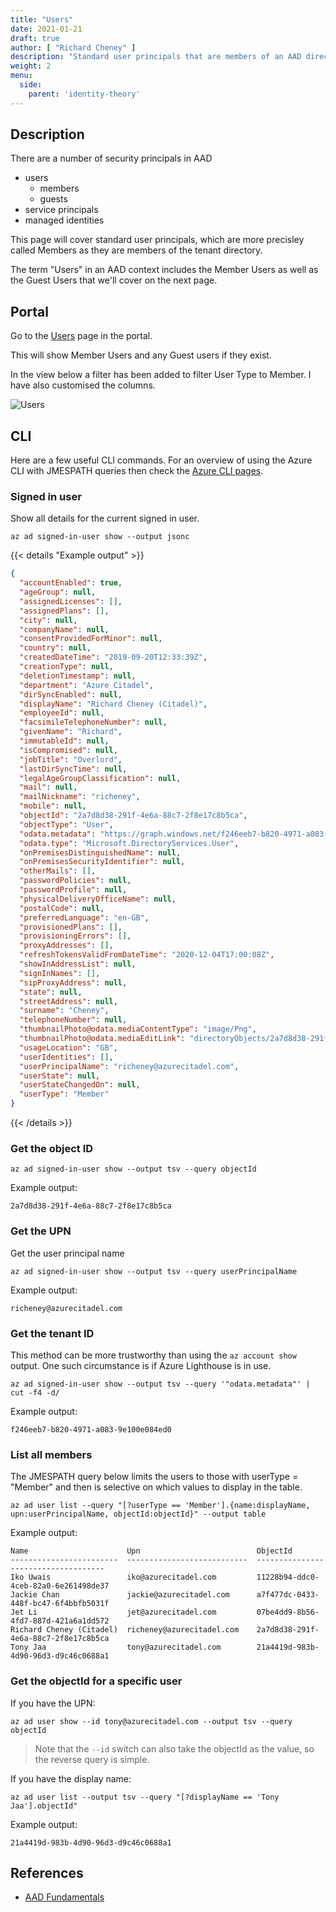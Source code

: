 ```yaml
---
title: "Users"
date: 2021-01-21
draft: true
author: [ "Richard Cheney" ]
description: "Standard user principals that are members of an AAD directory."
weight: 2
menu:
  side:
    parent: 'identity-theory'
---
```


## Description

There are a number of security principals in AAD

* users
  * members
  * guests
* service principals
* managed identities

This page will cover standard user principals, which are more precisley called Members as they are members of the tenant directory.

The term "Users" in an AAD context includes the Member Users as well as the Guest Users that we'll cover on the next page.

## Portal

Go to the [Users](https://aad.portal.azure.com/#blade/Microsoft_AAD_IAM/UsersManagementMenuBlade/MsGraphUsers) page in the portal.

This will show Member Users and any Guest users if they exist.

In the view below a filter has been added to filter User Type to Member. I have also customised the columns.

![Users](/identity/theory/images/users.png)

## CLI

Here are a few useful CLI commands. For an overview of using the Azure CLI with JMESPATH queries then check the [Azure CLI pages](/cli).

### Signed in user

Show all details for the current signed in user.

```shell
az ad signed-in-user show --output jsonc
```

{{< details "Example output" >}}
```json
{
  "accountEnabled": true,
  "ageGroup": null,
  "assignedLicenses": [],
  "assignedPlans": [],
  "city": null,
  "companyName": null,
  "consentProvidedForMinor": null,
  "country": null,
  "createdDateTime": "2019-09-20T12:33:39Z",
  "creationType": null,
  "deletionTimestamp": null,
  "department": "Azure Citadel",
  "dirSyncEnabled": null,
  "displayName": "Richard Cheney (Citadel)",
  "employeeId": null,
  "facsimileTelephoneNumber": null,
  "givenName": "Richard",
  "immutableId": null,
  "isCompromised": null,
  "jobTitle": "Overlord",
  "lastDirSyncTime": null,
  "legalAgeGroupClassification": null,
  "mail": null,
  "mailNickname": "richeney",
  "mobile": null,
  "objectId": "2a7d8d38-291f-4e6a-88c7-2f8e17c8b5ca",
  "objectType": "User",
  "odata.metadata": "https://graph.windows.net/f246eeb7-b820-4971-a083-9e100e084ed0/$metadata#directoryObjects/@Element",
  "odata.type": "Microsoft.DirectoryServices.User",
  "onPremisesDistinguishedName": null,
  "onPremisesSecurityIdentifier": null,
  "otherMails": [],
  "passwordPolicies": null,
  "passwordProfile": null,
  "physicalDeliveryOfficeName": null,
  "postalCode": null,
  "preferredLanguage": "en-GB",
  "provisionedPlans": [],
  "provisioningErrors": [],
  "proxyAddresses": [],
  "refreshTokensValidFromDateTime": "2020-12-04T17:00:08Z",
  "showInAddressList": null,
  "signInNames": [],
  "sipProxyAddress": null,
  "state": null,
  "streetAddress": null,
  "surname": "Cheney",
  "telephoneNumber": null,
  "thumbnailPhoto@odata.mediaContentType": "image/Png",
  "thumbnailPhoto@odata.mediaEditLink": "directoryObjects/2a7d8d38-291f-4e6a-88c7-2f8e17c8b5ca/Microsoft.DirectoryServices.User/thumbnailPhoto",
  "usageLocation": "GB",
  "userIdentities": [],
  "userPrincipalName": "richeney@azurecitadel.com",
  "userState": null,
  "userStateChangedOn": null,
  "userType": "Member"
}
```
{{< /details >}}

### Get the object ID

```shell
az ad signed-in-user show --output tsv --query objectId
```

Example output:

```text
2a7d8d38-291f-4e6a-88c7-2f8e17c8b5ca
```

### Get the UPN

Get the user principal name

```shell
az ad signed-in-user show --output tsv --query userPrincipalName
```

Example output:

```text
richeney@azurecitadel.com
```

### Get the tenant ID

This method can be more trustworthy than using the `az account show` output. One such circumstance is if Azure Lighthouse is in use.

```shell
az ad signed-in-user show --output tsv --query '"odata.metadata"' | cut -f4 -d/
```

Example output:

```text
f246eeb7-b820-4971-a083-9e100e084ed0
```

### List all members

The JMESPATH query below limits the users to those with userType = "Member" and then is selective on which values to display in the table.

```shell
az ad user list --query "[?userType == 'Member'].{name:displayName, upn:userPrincipalName, objectId:objectId}" --output table
```

Example output:

```text
Name                      Upn                          ObjectId
------------------------  ---------------------------  ------------------------------------
Iko Uwais                 iko@azurecitadel.com         11228b94-ddc0-4ceb-82a0-6e261498de37
Jackie Chan               jackie@azurecitadel.com      a7f477dc-0433-448f-bc47-6f4bbfb5031f
Jet Li                    jet@azurecitadel.com         07be4dd9-8b56-4fd7-887d-421a6a1dd572
Richard Cheney (Citadel)  richeney@azurecitadel.com    2a7d8d38-291f-4e6a-88c7-2f8e17c8b5ca
Tony Jaa                  tony@azurecitadel.com        21a4419d-983b-4d90-96d3-d9c46c0688a1
```

### Get the objectId for a specific user

If you have the UPN:

```shell
az ad user show --id tony@azurecitadel.com --output tsv --query objectId
```

> Note that the `--id` switch can also take the objectId as the value, so the reverse query is simple.

If you have the display name:

```shell
az ad user list --output tsv --query "[?displayName == 'Tony Jaa'].objectId"
```

Example output:

```text
21a4419d-983b-4d90-96d3-d9c46c0688a1
```

## References

* [AAD Fundamentals](https://docs.microsoft.com/azure/active-directory/fundamentals/)
